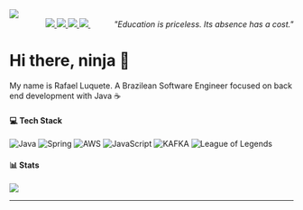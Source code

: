 <img src="https://github.com/Anmol-Baranwal/Cool-GIFs-For-GitHub/assets/74038190/0c7eb6ed-663b-4ce4-bfbd-18239a38ba1b">

<div style="text-align:end;">
    <a target='_blank' href="https://twitch.tv/rafaluket">
        <img src="https://img.shields.io/badge/Twitch-9146FF?style=for-the-badge&logo=twitch&logoColor=white">
    </a>
    <a target='_blank' href="https://x.com/rafaluket">
        <img src="https://img.shields.io/badge/X-000000?style=for-the-badge&logo=X&logoColor=white">
    </a>
    <a target='_blank' href="https://linkedin.com/in/rafaelluquete">
        <img src="https://img.shields.io/badge/LinkedIn-0077B5?style=for-the-badge&logo=linkedin&logoColor=white">
    </a>
    <a target='_blank' href="mailto:rafael.luquete@gmail.com">
        <img src="https://img.shields.io/badge/Gmail-EA4335?style=for-the-badge&logo=gmail&logoColor=white">
    </a>
     <i>"Education is priceless. Its absence has a cost."</i>
</div>

# Hi there, ninja 🥷
My name is Rafael Luquete. A Brazilean Software Engineer focused on back end development with Java ☕

#### 💻 Tech Stack
![Java](https://img.shields.io/badge/java-%23ED8B00.svg?style=for-the-badge&logo=openjdk&logoColor=white) ![Spring](https://img.shields.io/badge/spring-%236DB33F.svg?style=for-the-badge&logo=spring&logoColor=white) ![AWS](https://img.shields.io/badge/AWS-%23FF9900.svg?style=for-the-badge&logo=amazon-aws&logoColor=white) ![JavaScript](https://img.shields.io/badge/javascript-%23323330.svg?style=for-the-badge&logo=javascript&logoColor=%23F7DF1E) ![KAFKA](https://img.shields.io/badge/Kafka-231F20?style=for-the-badge&logo=apachekafka&logoColor=white) ![League of Legends](https://img.shields.io/badge/League%20Of%20Legends-C28F2C?style=for-the-badge&logo=leagueoflegends&logoColor=white) 
#### 📊 Stats
![](https://nirzak-streak-stats.vercel.app/?user=rafaluket&theme=tokyonight&hide_border=false)<br/>

---
